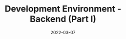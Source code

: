 ---
type: theory
date: 2022-03-07
title: Development Environment - Backend (Part I)
tldr: "The challenge for the students is to understand how we can develop backend services using DevOps to accelerate application delivery. In this session, we introduce Docker and Docker-compose to orchestrate the workflow for deploying a database service, an Nginx server for static data, one Adminer app to visualize and manage the database and a Python 3.7 (with falcon and mysqlalchemy) API deployed with gunicorn. We focus on databases and models implemented using mysqlalchemy. We use and starting kit to assist students with a rapid playground and testbench with all prepared and ready to use."
thumbnail: /static_files/presentations/dam_vl07.png
links: 
    - url: /static_files/presentations/dam_vl07.pdf
      name: slides
    - url: https://github.com/JordiMateoUdL/DAM-ProjectCore
      name: code
---